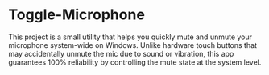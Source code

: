# Toggle-Microphone
This project is a small utility that helps you quickly mute and unmute your microphone system-wide on Windows. Unlike hardware touch buttons that may accidentally unmute the mic due to sound or vibration, this app guarantees 100% reliability by controlling the mute state at the system level.

